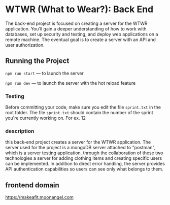 # WTWR (What to Wear?): Back End

The back-end project is focused on creating a server for the WTWR application. You’ll gain a deeper understanding of how to work with databases, set up security and testing, and deploy web applications on a remote machine. The eventual goal is to create a server with an API and user authorization.

## Running the Project

`npm run start` — to launch the server

`npm run dev` — to launch the server with the hot reload feature

### Testing

Before committing your code, make sure you edit the file `sprint.txt` in the root folder. The file `sprint.txt` should contain the number of the sprint you're currently working on. For ex. 12

### description

this back-end project creates a server for the WTWR application. The server used for the project is a mongoDB server attached to "postman", which is a server testing application. through the collaboration of these two technologies a server for adding clothing items and creating specific users can be implemented. In addition to direct error handling, the server provides API authentication capabilities so users can see only what belongs to them.

## frontend domain

https://makeafit.moonangel.com
